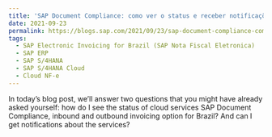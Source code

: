 ```yaml
---
title: 'SAP Document Compliance: como ver o status e receber notificações dos serviços de cloud'
date: 2021-09-23
permalink: https://blogs.sap.com/2021/09/23/sap-document-compliance-como-ver-o-status-e-receber-notificacoes-dos-servicos-de-cloud/
tags:
  - SAP Electronic Invoicing for Brazil (SAP Nota Fiscal Eletronica)
  - SAP ERP
  - SAP S/4HANA
  - SAP S/4HANA Cloud
  - Cloud NF-e
---
```


In today’s blog post, we’ll answer two questions that you might have already asked yourself: how do I see the status of cloud services SAP Document Compliance, inbound and outbound invoicing option for Brazil? And can I get notifications about the services?
